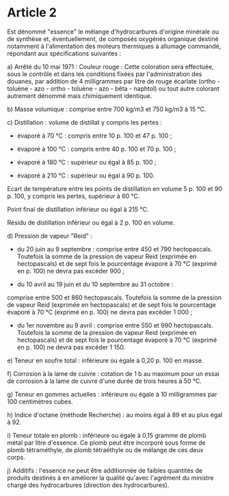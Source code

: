 # Article 2

Est dénommé "essence" le mélange d'hydrocarbures d'origine minérale ou de synthèse et, éventuellement, de composés oxygénés organique destiné notamment à l'alimentation des moteurs thermiques à allumage commandé, répondant aux spécifications suivantes :

a) Arrêté du 10 mai 1971 : Couleur rouge : Cette coloration sera effectuée, sous le contrôle et dans les conditions fixées par l'administration des douanes, par addition de 4 milligrammes par litre de rouge écarlate (ortho - toluène - azo - ortho - toluène - azo - bêta - naphtol) ou tout autre colorant autrement dénommé mais chimiquement identique.

b) Masse volumique : comprise entre 700 kg/m3 et 750 kg/m3 à 15 °C.

c) Distillation : volume de distillat y compris les pertes :

- évaporé à 70 °C : compris entre 10 p. 100 et 47 p. 100 ;

- évaporé à 100 °C : compris entre 40 p. 100 et 70 p. 100 ;

- évaporé à 180 °C : supérieur ou égal à 85 p. 100 ;

- évaporé à 210 °C : supérieur ou égal à 90 p. 100.

Ecart de température entre les points de distillation en volume 5 p. 100 et 90 p. 100, y compris les pertes, supérieur à 60 °C.

Point final de distillation inférieur ou égal à 215 °C.

Résidu de distillation inférieur ou égal à 2 p. 100 en volume.

d) Pression de vapeur "Reid" :

- du 20 juin au 9 septembre : comprise entre 450 et 790 hectopascals. Toutefois la somme de la pression de vapeur Reid (exprimée en hectopascals) et de sept fois le pourcentage évaporé à 70 °C (exprimé en p. 100) ne devra pas excéder 900 ;

- du 10 avril au 19 juin et du 10 septembre au 31 octobre :

comprise entre 500 et 860 hectopascals. Toutefois la somme de la pression de vapeur Reid (exprimée en hectopascals) et de sept fois le pourcentage évaporé à 70 °C (exprimé en p. 100) ne devra pas excéder 1 000 ;

- du 1er novembre au 9 avril : comprise entre 550 et 990 hectopascals. Toutefois la somme de la pression de vapeur Reid (exprimée en hectopascals) et de sept fois le pourcentage évaporé à 70 °C (exprimé en p. 100) ne devra pas excéder 1 150.

e) Teneur en soufre total : inférieure ou égale à 0,20 p. 100 en masse.

f) Corrosion à la lame de cuivre : cotation de 1 b au maximum pour un essai de corrosion à la lame de cuivre d'une durée de trois heures à 50 °C.

g) Teneur en gommes actuelles : inférieure ou égale à 10 milligrammes par 100 centimètres cubes.

h) Indice d'octane (méthode Recherche) : au moins égal à 89 et au plus égal à 92.

i) Teneur totale en plomb : inférieure ou égale à 0,15 gramme de plomb métal par litre d'essence. Ce plomb peut être incorporé sous forme de plomb tétraméthyle, de plomb tétraéthyle ou de mélange de ces deux corps.

j) Additifs : l'essence ne peut être additionnée de faibles quantités de produits destinés à en améliorer la qualité qu'avec l'agrément du ministre chargé des hydrocarbures (direction des hydrocarbures).
